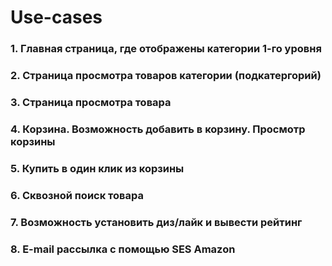 # Use-cases
### 1. Главная страница, где отображены категории 1-го уровня
### 2. Страница просмотра товаров категории (подкатергорий)
### 3. Страница просмотра товара
### 4. Корзина. Возможность добавить в корзину. Просмотр корзины
### 5. Купить в один клик из корзины
### 6. Сквозной поиск товара
### 7. Возможность установить диз/лайк и вывести рейтинг
### 8. E-mail рассылка с помощью SES Amazon 